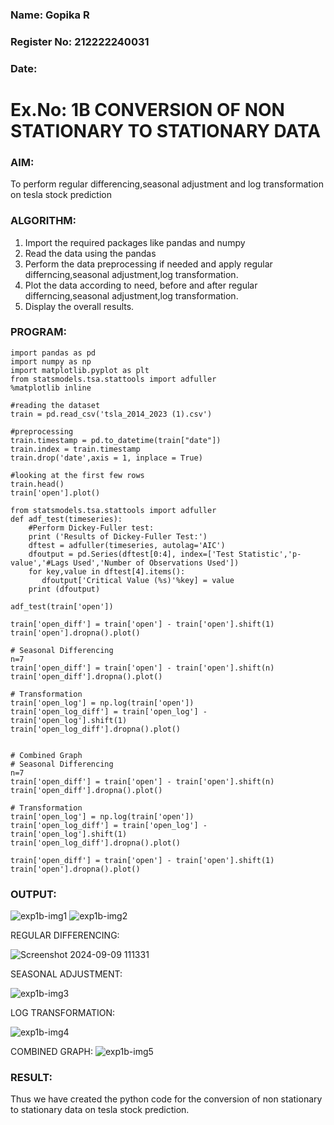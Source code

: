 ### Name: Gopika R
### Register No: 212222240031
### Date: 

# Ex.No: 1B CONVERSION OF NON STATIONARY TO STATIONARY DATA

### AIM:

To perform regular differencing,seasonal adjustment and log transformation on tesla stock prediction

### ALGORITHM:

1. Import the required packages like pandas and numpy
2. Read the data using the pandas
3. Perform the data preprocessing if needed and apply regular differncing,seasonal adjustment,log transformation.
4. Plot the data according to need, before and after regular differncing,seasonal adjustment,log transformation.
5. Display the overall results.
   
### PROGRAM:
```
import pandas as pd
import numpy as np
import matplotlib.pyplot as plt
from statsmodels.tsa.stattools import adfuller
%matplotlib inline

#reading the dataset
train = pd.read_csv('tsla_2014_2023 (1).csv')

#preprocessing
train.timestamp = pd.to_datetime(train["date"])
train.index = train.timestamp
train.drop('date',axis = 1, inplace = True)

#looking at the first few rows
train.head()
train['open'].plot()

from statsmodels.tsa.stattools import adfuller
def adf_test(timeseries):
    #Perform Dickey-Fuller test:
    print ('Results of Dickey-Fuller Test:')
    dftest = adfuller(timeseries, autolag='AIC')
    dfoutput = pd.Series(dftest[0:4], index=['Test Statistic','p-value','#Lags Used','Number of Observations Used'])
    for key,value in dftest[4].items():
       dfoutput['Critical Value (%s)'%key] = value
    print (dfoutput)

adf_test(train['open'])

train['open_diff'] = train['open'] - train['open'].shift(1)
train['open'].dropna().plot()

# Seasonal Differencing
n=7
train['open_diff'] = train['open'] - train['open'].shift(n)
train['open_diff'].dropna().plot()

# Transformation
train['open_log'] = np.log(train['open'])
train['open_log_diff'] = train['open_log'] - train['open_log'].shift(1)
train['open_log_diff'].dropna().plot()


# Combined Graph
# Seasonal Differencing
n=7
train['open_diff'] = train['open'] - train['open'].shift(n)
train['open_diff'].dropna().plot()

# Transformation
train['open_log'] = np.log(train['open'])
train['open_log_diff'] = train['open_log'] - train['open_log'].shift(1)
train['open_log_diff'].dropna().plot()

train['open_diff'] = train['open'] - train['open'].shift(1)
train['open'].dropna().plot()
```


### OUTPUT:

![exp1b-img1](https://github.com/user-attachments/assets/c3ba00ae-2245-4f8d-a744-83cb531d90d0)
![exp1b-img2](https://github.com/user-attachments/assets/ef967ba1-aba5-4478-ab0b-0a842cc9d698)


REGULAR DIFFERENCING:

![Screenshot 2024-09-09 111331](https://github.com/user-attachments/assets/1e243fb1-2706-4354-9924-9cff1dde0758)

SEASONAL ADJUSTMENT:

![exp1b-img3](https://github.com/user-attachments/assets/2d9c86d8-9fab-46fc-8fe1-68bd8fa105f2)


LOG TRANSFORMATION:

![exp1b-img4](https://github.com/user-attachments/assets/9d9545b4-d504-4f31-b31f-b4c92686317d)

COMBINED GRAPH:
![exp1b-img5](https://github.com/user-attachments/assets/18cf011b-ece9-4eec-abf4-bad00cfd2dd5)


### RESULT:
Thus we have created the python code for the conversion of non stationary to stationary data on tesla stock prediction.
